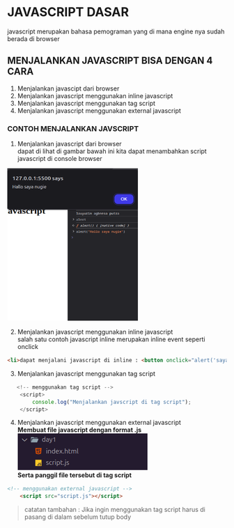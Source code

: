 # JAVASCRIPT DASAR
javascript merupakan bahasa pemograman yang di mana engine nya sudah berada di browser 

## MENJALANKAN JAVASCRIPT BISA DENGAN 4 CARA
1. Menjalankan javascipt dari browser
2. Menjalankan javascript menggunakan inline javascript
3. Menjalankan javascript menggunakan tag script
4. Menjalankan javascript menggunakan external javascript

### CONTOH MENJALANKAN JAVSCRIPT 
1. Menjalankan javascript dari browser <br>
dapat di lihat di gambar bawah ini kita dapat menambahkan script javascript di console browser
<img src="img/menjalankan-browser.png" width="300px" height="350px" >

2. Menjalankan javascript menggunakan inline javascript <br>
salah satu contoh javascript inline merupakan inline event seperti onclick 
```html 
<li>dapat menjalani javascript di inline : <button onclick="alert('saya di klik')">klik saya</button></li> 
```

3. Menjalankan javascript menggunakan tag script <br>
```js 
   <!-- menggunakan tag script -->
    <script>
        console.log("Menjalankan javscript di tag script");
    </script>
 ```

4. Menjalankan javascript menggunakan external javascript <br>
**Membuat file javascript dengan format .js** <br>
<img src="img/menjalankan-external.png"> <br>
**Serta panggil file tersebut di tag script**
```html
<!-- menggunakan external javascript -->
    <script src="script.js"></script>
```
> catatan tambahan : Jika ingin menggunakan tag script harus di pasang di dalam sebelum tutup body